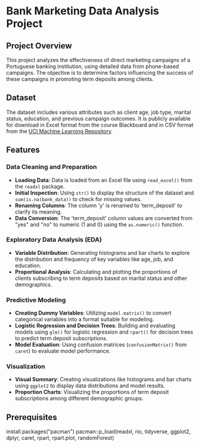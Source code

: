 # Bank Marketing Data Analysis Project

## Project Overview
This project analyzes the effectiveness of direct marketing campaigns of a Portuguese banking institution, using detailed data from phone-based campaigns. The objective is to determine factors influencing the success of these campaigns in promoting term deposits among clients.

## Dataset
The dataset includes various attributes such as client age, job type, marital status, education, and previous campaign outcomes. It is publicly available for download in Excel format from the course Blackboard and in CSV format from the [UCI Machine Learning Repository](https://archive.ics.uci.edu/ml/datasets/bank+marketing).

## Features
### Data Cleaning and Preparation
- **Loading Data**: Data is loaded from an Excel file using `read_excel()` from the `readxl` package.
- **Initial Inspection**: Using `str()` to display the structure of the dataset and `sum(is.na(bank_data))` to check for missing values.
- **Renaming Columns**: The column 'y' is renamed to 'term_deposit' to clarify its meaning.
- **Data Conversion**: The 'term_deposit' column values are converted from "yes" and "no" to numeric (1 and 0) using the `as.numeric()` function.

### Exploratory Data Analysis (EDA)
- **Variable Distribution**: Generating histograms and bar charts to explore the distribution and frequency of key variables like age, job, and education.
- **Proportional Analysis**: Calculating and plotting the proportions of clients subscribing to term deposits based on marital status and other demographics.

### Predictive Modeling
- **Creating Dummy Variables**: Utilizing `model.matrix()` to convert categorical variables into a format suitable for modeling.
- **Logistic Regression and Decision Trees**: Building and evaluating models using `glm()` for logistic regression and `rpart()` for decision trees to predict term deposit subscriptions.
- **Model Evaluation**: Using confusion matrices (`confusionMatrix()` from `caret`) to evaluate model performance.

### Visualization
- **Visual Summary**: Creating visualizations like histograms and bar charts using `ggplot2` to display data distributions and model results.
- **Proportion Charts**: Visualizing the proportions of term deposit subscriptions among different demographic groups.

## Prerequisites
install.packages("pacman")
pacman::p_load(readxl, rio, tidyverse, ggplot2, dplyr, caret, rpart, rpart.plot, randomForest)
